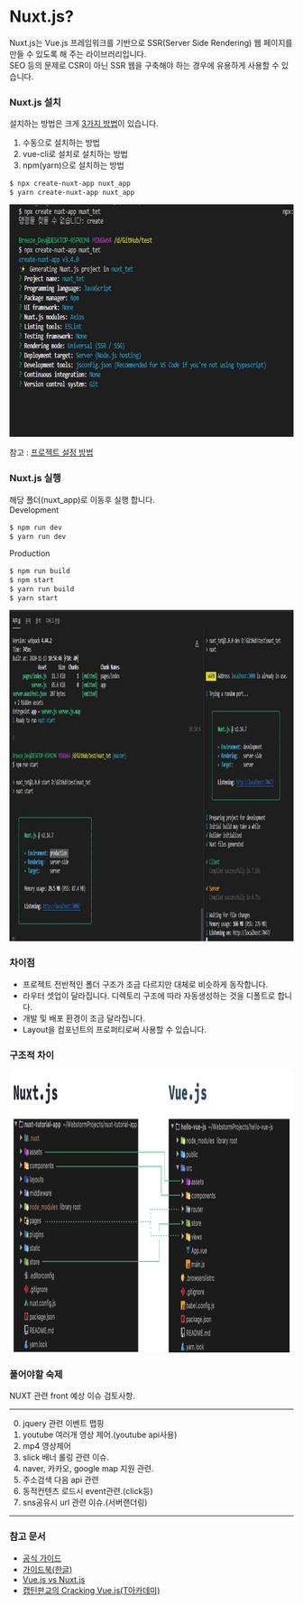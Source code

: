 # Nuxt.js?
Nuxt.js는 Vue.js 프레임워크를 기반으로 SSR(Server Side Rendering) 웹 페이지를 만들 수 있도록 해 주는 라이브러리입니다.    
SEO 등의 문제로 CSR이 아닌 SSR 웹을 구축해야 하는 경우에 유용하게 사용할 수 있습니다.           

### Nuxt.js 설치
설치하는 방법은 크게 [3가지 방법](https://uxgjs.tistory.com/146)이 있습니다.   
1. 수동으로 설치하는 방법
2. vue-cli로 설치로 설치하는 방법
3. npm(yarn)으로 설치하는 방법
```
$ npx create-nuxt-app nuxt_app
$ yarn create-nuxt-app nuxt_app
```
<img src="./nuxt_new.jpg" width="732px" height="412px">   

참고 : [프로젝트 설정 방법](https://velog.io/@brviolet/Nuxt.js-%EC%8B%9C%EC%9E%91%ED%95%98%EA%B8%B0-1.-%EC%84%A4%EC%B9%98)   

### Nuxt.js 실행
해당 폴더(nuxt_app)로 이동후 실행 합니다.   
Development         
```
$ npm run dev
$ yarn run dev
```
Production         
```
$ npm run build
$ npm start
$ yarn run build
$ yarn start
```    
<img src="./devvsbuild.jpg" width="940px" height="587px">   

### 차이점  
* 프로젝트 전반적인 폴더 구조가 조금 다르지만 대체로 비슷하게 동작합니다.   
* 라우터 셋업이 달라집니다. 디렉토리 구조에 따라 자동생성하는 것을 디폴트로 합니다.   
* 개발 및 배포 환경이 조금 달라집니다.   
* Layout을 컴포넌트의 프로퍼티로써 사용할 수 있습니다.     

### 구조적 차이
<img src="./vuevsnuxt.png" width="1040px" height="500px">  

### 풀어야할 숙제
NUXT 관련 front 예상 이슈 검토사항.   
* * *   
0. jquery 관련 이벤트 맵핑
1. youtube 여러개 영상 제어.(youtube api사용)
2. mp4 영상제어
3. slick 배너 롤링 관련 이슈.
4. naver, 카카오, google map 지원 관련.
5. 주소검색 다음 api 관련
6. 동적컨텐츠 로드시 event관련.(click등)
7. sns공유시 url 관련 이슈.(서버랜더링)
* * *

### 참고 문서   
* [공식 가이드](https://nuxtjs.org/docs/2.x/get-started/installation)   
* [가이드북(한글)](https://vue-nuxt.gitbook.io/nuxt/)   
* [Vue.js vs Nuxt.js](https://velog.io/@bluestragglr/Nuxt.js-vs-Vue.js-SSR-%EC%8B%9C%EC%9E%91%ED%95%98%EA%B8%B0#%EB%B0%94%EC%81%9C-%ED%98%84%EB%8C%80%EC%9D%B8%EC%9D%84-%EC%9C%84%ED%95%9C-%EC%9A%94%EC%95%BD)   
* [캡틴판교의 Cracking Vue.js(T아카데미)](https://joshua1988.github.io/vue-camp/textbook.html)   
